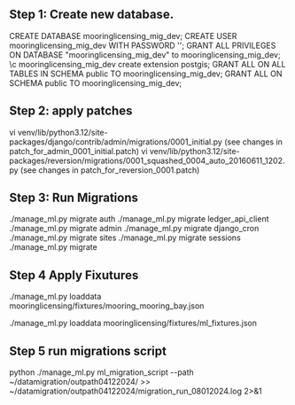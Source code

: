 
## Step 1: Create new database.
CREATE DATABASE mooringlicensing_mig_dev;
CREATE USER mooringlicensing_mig_dev WITH PASSWORD '<password>';
GRANT ALL PRIVILEGES ON DATABASE "mooringlicensing_mig_dev" to mooringlicensing_mig_dev;
\c mooringlicensing_mig_dev
create extension postgis;
GRANT ALL ON ALL TABLES IN SCHEMA public TO mooringlicensing_mig_dev;
GRANT ALL ON SCHEMA public TO mooringlicensing_mig_dev;


## Step 2: apply patches
vi venv/lib/python3.12/site-packages/django/contrib/admin/migrations/0001_initial.py (see changes in patch_for_admin_0001_initial.patch)
vi venv/lib/python3.12/site-packages/reversion/migrations/0001_squashed_0004_auto_20160611_1202.py (see changes in patch_for_reversion_0001.patch)

## Step 3: Run Migrations
./manage_ml.py migrate auth
./manage_ml.py migrate ledger_api_client
./manage_ml.py migrate admin
./manage_ml.py migrate django_cron
./manage_ml.py migrate sites
./manage_ml.py migrate sessions
./manage_ml.py migrate 

## Step 4 Apply Fixutures
./manage_ml.py loaddata mooringlicensing/fixtures/mooring_mooring_bay.json

./manage_ml.py loaddata mooringlicensing/fixtures/ml_fixtures.json
 
 
## Step 5 run migrations script
python ./manage_ml.py ml_migration_script --path ~/datamigration/outpath04122024/ >> ~/datamigration/outpath04122024/migration_run_08012024.log 2>&1

